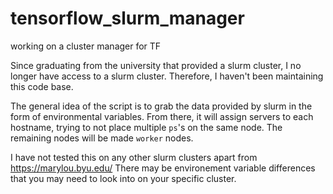 # tensorflow_slurm_manager
working on a cluster manager for TF

Since graduating from the university that provided a slurm cluster, I no longer have access to a slurm cluster.  Therefore, I haven't been maintaining this code base.

The general idea of the script is to grab the data provided by slurm in the form of environmental variables.  From there,  it will assign servers to each hostname, trying to not place multiple `ps`'s on the same node.  The remaining nodes will be made `worker` nodes.

I have not tested this on any other slurm clusters apart from https://marylou.byu.edu/
There may be environement variable differences that you may need to look into on your specific cluster.
